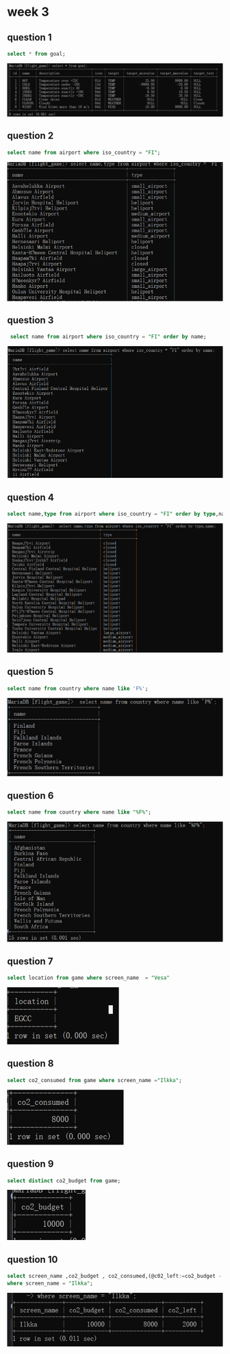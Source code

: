 # week 3
## question 1
```sql
select * from goal;
```
![img_1.png](question1.png)
## question 2
```sql
select name from airport where iso_country = "FI";
```
![img_2.png](question2.png)
## question 3
```sql
 select name from airport where iso_country = "FI" order by name;
```
![img_3.png](question3.png)
## question 4
```sql
select name,type from airport where iso_country = "FI" order by type,name;
```
![img_4.png](question4.png)
## question 5
```sql
select name from country where name like 'F%';
```
![img.png](w3%20question5.png)
## question 6
```sql
select name from country where name like "%F%";
```
![img.png](question%206.png)
## question 7
```sql
select location from game where screen_name  = "Vesa"
```
![img.png](question%207.png)
## question 8
```sql
select co2_consumed from game where screen_name ="Ilkka";
```
![img.png](question%208.png)
## question 9
```sql
select distinct co2_budget from game;
```
![img.png](img.png)
## question 10
```sql
select screen_name ,co2_budget , co2_consumed,(@c02_left:=co2_budget - co2_consumed) as co2_left from game
where screen_name = "Ilkka";
```
![img_1.png](img_1.png)
